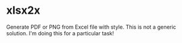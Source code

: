# xlsx2x
Generate PDF or PNG from Excel file with style.
This is not a generic solution. I'm doing this for a particular task!
